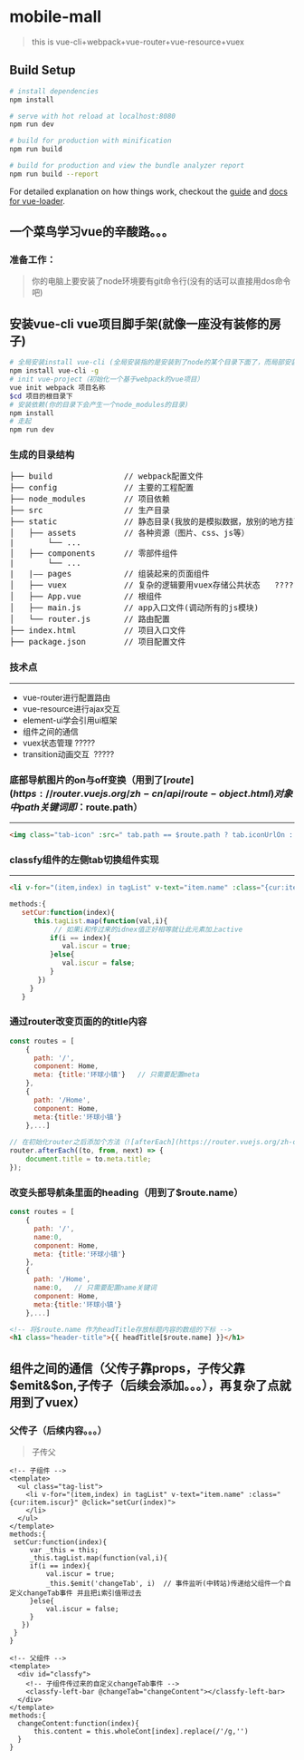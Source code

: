 # mobile-mall

> this is vue-cli+webpack+vue-router+vue-resource+vuex

## Build Setup

``` bash
# install dependencies
npm install

# serve with hot reload at localhost:8080
npm run dev

# build for production with minification
npm run build

# build for production and view the bundle analyzer report
npm run build --report
```

For detailed explanation on how things work, checkout the [guide](http://vuejs-templates.github.io/webpack/) and [docs for vue-loader](http://vuejs.github.io/vue-loader).

## 一个菜鸟学习vue的辛酸路。。。
### 准备工作：
>你的电脑上要安装了node环境要有git命令行(没有的话可以直接用dos命令吧)

## 安装vue-cli vue项目脚手架(就像一座没有装修的房子)
``` bash
# 全局安装install vue-cli (全局安装指的是安装到了node的某个目录下面了，而局部安装是安装到你的某个项目的根目录下)
npm install vue-cli -g
# init vue-project（初始化一个基于webpack的vue项目）
vue init webpack 项目名称
$cd 项目的根目录下
# 安装依赖(你的目录下会产生一个node_modules的目录)
npm install
# 走起
npm run dev
```

### 生成的目录结构

<pre>
├── build               // webpack配置文件
├── config              // 主要的工程配置
├── node_modules        // 项目依赖
├── src                 // 生产目录
├── static              // 静态目录(我放的是模拟数据，放别的地方挂了)
│   ├── assets          // 各种资源（图片、css、js等）
|       └── ...
│   ├── components      // 零部件组件
|       └── ...
|   |—— pages           // 组装起来的页面组件
│   ├── vuex            // 复杂的逻辑要用vuex存储公共状态   ???????
│   ├── App.vue         // 根组件 
│   ├── main.js         // app入口文件(调动所有的js模块)
│   └── router.js       // 路由配置
├── index.html          // 项目入口文件
├── package.json        // 项目配置文件
</pre>

### 技术点

***
* vue-router进行配置路由
* vue-resource进行ajax交互
* element-ui学会引用ui框架
* 组件之间的通信
* vuex状态管理   ?????
* transition动画交互  ?????

### 底部导航图片的on与off变换（用到了[$route](https://router.vuejs.org/zh-cn/api/route-object.html)对象中path关键词 即：$route.path）

***
```html
<img class="tab-icon" :src=" tab.path == $route.path ? tab.iconUrlOn : tab.iconUrlOff " />
```
### classfy组件的左侧tab切换组件实现

***
```html
<li v-for="(item,index) in tagList" v-text="item.name" :class="{cur:item.iscur}" @click="setCur(index)"></li>
```
```javascript
methods:{
   setCur:function(index){
      this.tagList.map(function(val,i){
           // 如果i和传过来的idnex值正好相等就让此元素加上active
          if(i == index){
             val.iscur = true;
          }else{
             val.iscur = false;
          }
       })
     }
   }
```

### 通过router改变页面的的title内容
```javascript
const routes = [
    { 
      path: '/', 
      component: Home, 
      meta: {title:'环球小镇'}   // 只需要配置meta
    },
    { 
      path: '/Home', 
      component: Home, 
      meta:{title:'环球小镇'}
    },...]
    
// 在初始化router之后添加个方法（![afterEach](https://router.vuejs.org/zh-cn/advanced/navigation-guards.html)）
router.afterEach((to, from, next) => {
	document.title = to.meta.title;
});  
```
### 改变头部导航条里面的heading（用到了$route.name）
```javascript
const routes = [
    { 
      path: '/', 
      name:0,
      component: Home, 
      meta: {title:'环球小镇'}
    },
    { 
      path: '/Home',
      name:0,   // 只需要配置name关键词
      component: Home, 
      meta:{title:'环球小镇'}
    },...]
```    
```html
<!-- 将$route.name 作为headTitle存放标题内容的数组的下标 -->
<h1 class="header-title">{{ headTitle[$route.name] }}</h1>
```
## 组件之间的通信（父传子靠props，子传父靠$emit&$on,子传子（后续会添加。。。），再复杂了点就用到了vuex）
### 父传子（后续内容。。。）
> 子传父
```
<!-- 子组件 -->
<template>
  <ul class="tag-list">
    <li v-for="(item,index) in tagList" v-text="item.name" :class="{cur:item.iscur}" @click="setCur(index)">
    </li>
  </ul>
</template>
methods:{
 setCur:function(index){
     var _this = this;
     _this.tagList.map(function(val,i){
     if(i == index){
         val.iscur = true;
         _this.$emit('changeTab', i)  // 事件监听(中转站)传递给父组件一个自定义changeTab事件 并且把i索引值带过去
     }else{
         val.iscur = false;
     }
   })
 }
}
```
```
<!-- 父组件 -->
<template>
  <div id="classfy">
    <!-- 子组件传过来的自定义changeTab事件 -->
    <classfy-left-bar @changeTab="changeContent"></classfy-left-bar>
  </div>
</template>
methods:{
  changeContent:function(index){
      this.content = this.wholeCont[index].replace(/'/g,'')
  }
}
```




